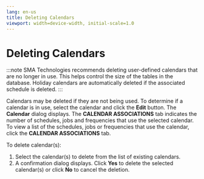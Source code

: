 ```yaml
---
lang: en-us
title: Deleting Calendars
viewport: width=device-width, initial-scale=1.0
---
```


# Deleting Calendars

:::note
SMA Technologies recommends deleting user-defined calendars that are no longer in use. This helps control the size of the tables in the database. Holiday calendars are automatically deleted if the associated schedule is deleted.
:::

Calendars may be deleted if they are not being used. To determine if a calendar is in use, select the calendar and click the **Edit** button. The **Calendar** dialog displays. The **CALENDAR ASSOCIATIONS** tab indicates the number of schedules, jobs and frequencies that use the selected calendar. To view a list of the schedules, jobs or frequencies that use the calendar, click the **CALENDAR ASSOCIATIONS** tab.

To delete calendar(s):

1. Select the calendar(s) to delete from the list of existing calendars.
2. A confirmation dialog displays. Click **Yes** to delete the selected calendar(s) or click **No** to cancel the deletion.
